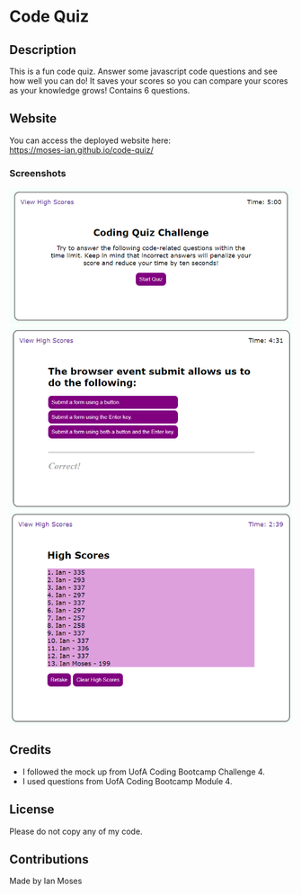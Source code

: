 # Code Quiz

## Description

This is a fun code quiz. Answer some javascript code questions and see how well you can do! It saves your scores so you can compare your scores as your knowledge grows! Contains 6 questions.

## Website

You can access the deployed website here:
<br>
https://moses-ian.github.io/code-quiz/

### Screenshots

![screenshot](./assets/images/screenshot1.png)
![screenshot](./assets/images/screenshot2.png)
![screenshot](./assets/images/screenshot3.png)

## Credits

* I followed the mock up from UofA Coding Bootcamp Challenge 4.
* I used questions from UofA Coding Bootcamp Module 4.

## License

Please do not copy any of my code.

## Contributions

Made by Ian Moses